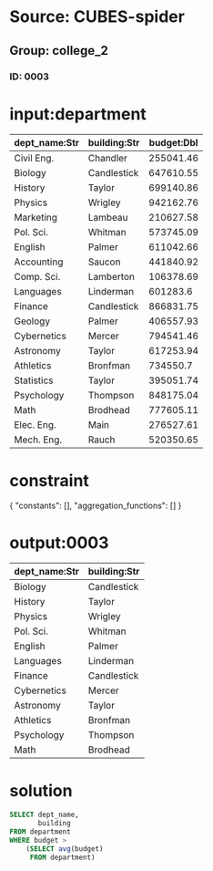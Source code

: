 # Source: CUBES-spider
## Group: college_2
### ID: 0003

# input:department

| dept_name:Str | building:Str | budget:Dbl |
|---|---|---|
| Civil Eng. | Chandler | 255041.46 |
| Biology | Candlestick | 647610.55 |
| History | Taylor | 699140.86 |
| Physics | Wrigley | 942162.76 |
| Marketing | Lambeau | 210627.58 |
| Pol. Sci. | Whitman | 573745.09 |
| English | Palmer | 611042.66 |
| Accounting | Saucon | 441840.92 |
| Comp. Sci. | Lamberton | 106378.69 |
| Languages | Linderman | 601283.6 |
| Finance | Candlestick | 866831.75 |
| Geology | Palmer | 406557.93 |
| Cybernetics | Mercer | 794541.46 |
| Astronomy | Taylor | 617253.94 |
| Athletics | Bronfman | 734550.7 |
| Statistics | Taylor | 395051.74 |
| Psychology | Thompson | 848175.04 |
| Math | Brodhead | 777605.11 |
| Elec. Eng. | Main | 276527.61 |
| Mech. Eng. | Rauch | 520350.65 |

# constraint

{
  "constants": [],
  "aggregation_functions": []
}

# output:0003

| dept_name:Str | building:Str |
|---|---|
| Biology | Candlestick |
| History | Taylor |
| Physics | Wrigley |
| Pol. Sci. | Whitman |
| English | Palmer |
| Languages | Linderman |
| Finance | Candlestick |
| Cybernetics | Mercer |
| Astronomy | Taylor |
| Athletics | Bronfman |
| Psychology | Thompson |
| Math | Brodhead |

# solution

```sql
SELECT dept_name,
       building
FROM department
WHERE budget >
    (SELECT avg(budget)
     FROM department)
```
